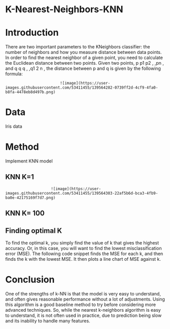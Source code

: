 # K-Nearest-Neighbors-KNN

# Introduction

There are two important parameters to the KNeighbors classifier: the number of neighbors and how you measure distance between data points.
In order to find the nearest neighbor of a given point, you need to calculate the Euclidean distance between two points.
Given two points, p p1 p2 , ,pn , and q q q , ,q1 2 n , the distance between p and q is given by the following formula:

                            ![image](https://user-images.githubusercontent.com/53411455/139564282-0739ff2d-4cf9-4fa0-b8fa-4478eb8d497b.png)


# Data

Iris data 

# Method

Implement KNN model

## KNN K=1
                        ![image](https://user-images.githubusercontent.com/53411455/139564303-22af5b6d-bca3-4fb9-ba0e-42175169f7d7.png)


## KNN K= 100



## Finding optimal K
To find the optimal k, you simply find the value of k that gives the highest accuracy. Or, in this case, you will want to find the lowest misclassification error (MSE). The following code snippet finds the MSE for each k, and then finds the k with the lowest MSE. It then plots a line chart of MSE against k.

# Conclusion

One of the strengths of k-NN is that the model is very easy to understand, and often gives reasonable performance without a lot of adjustments. Using this algorithm is a good baseline method to try before considering more advanced techniques. So, while the nearest k-neighbors algorithm is easy to understand, it is not often used in practice, due to prediction being slow and its inability to handle many features.
